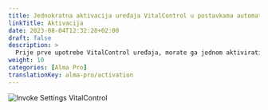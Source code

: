 ```yaml
---
title: Jednokratna aktivacija uređaja VitalControl u postavkama automatskog hranilice
linkTitle: Aktivacija
date: 2023-08-04T12:32:28+02:00
draft: false
description: >
  Prije prve upotrebe VitalControl uređaja, morate ga jednom aktivirati u postavkama Alma Pro hranilice.
weight: 10
categories: [Alma Pro]
translationKey: alma-pro/activation
---
```


![Invoke Settings VitalControl](../images/open-settings-vitalcontrol.png "Invoke settings menu VitalControl")

